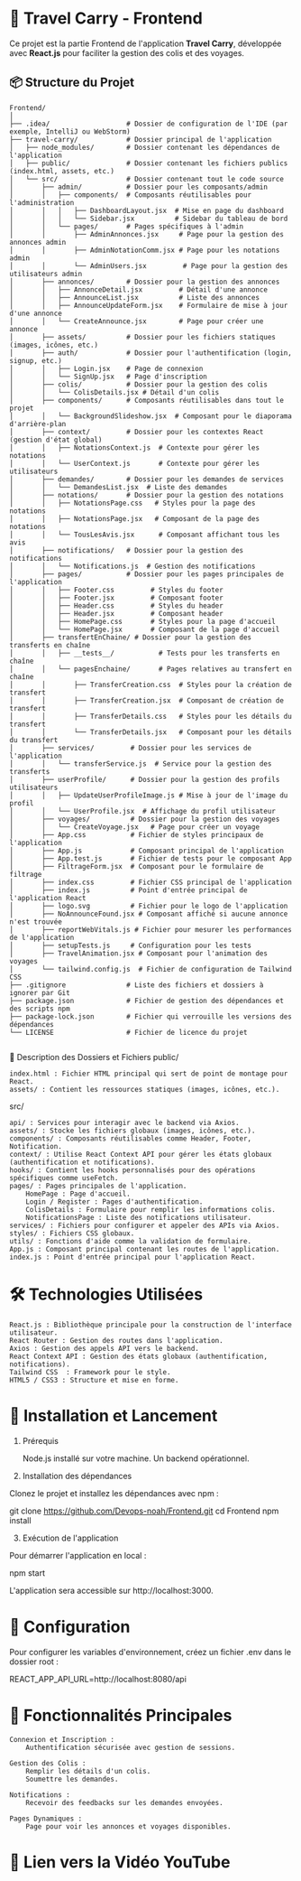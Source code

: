 # 🚀 Travel Carry - Frontend  
Ce projet est la partie Frontend de l'application **Travel Carry**, développée avec **React.js** pour faciliter la gestion des colis et des voyages.  

## 📦 **Structure du Projet**  

```
Frontend/
│
├── .idea/                   # Dossier de configuration de l'IDE (par exemple, IntelliJ ou WebStorm)
├── travel-carry/            # Dossier principal de l'application
│   ├── node_modules/        # Dossier contenant les dépendances de l'application
│   ├── public/              # Dossier contenant les fichiers publics (index.html, assets, etc.)
│   └── src/                 # Dossier contenant tout le code source
│       ├── admin/           # Dossier pour les composants/admin
│       │   ├── components/  # Composants réutilisables pour l'administration
│       │   │   ├── DashboardLayout.jsx  # Mise en page du dashboard
│       │   │   └── Sidebar.jsx          # Sidebar du tableau de bord
│       │   └── pages/       # Pages spécifiques à l'admin
│       │       ├── AdminAnnonces.jsx     # Page pour la gestion des annonces admin
│       │       ├── AdminNotationComm.jsx # Page pour les notations admin
│       │       └── AdminUsers.jsx         # Page pour la gestion des utilisateurs admin
│       ├── annonces/        # Dossier pour la gestion des annonces
│       │   ├── AnnonceDetail.jsx         # Détail d'une annonce
│       │   ├── AnnounceList.jsx          # Liste des annonces
│       │   ├── AnnounceUpdateForm.jsx    # Formulaire de mise à jour d'une annonce
│       │   └── CreateAnnounce.jsx        # Page pour créer une annonce
│       ├── assets/          # Dossier pour les fichiers statiques (images, icônes, etc.)
│       ├── auth/            # Dossier pour l'authentification (login, signup, etc.)
│       │   ├── Login.jsx    # Page de connexion
│       │   └── SignUp.jsx   # Page d'inscription
│       ├── colis/           # Dossier pour la gestion des colis
│       │   └── ColisDetails.jsx # Détail d'un colis
│       ├── components/      # Composants réutilisables dans tout le projet
│       │   └── BackgroundSlideshow.jsx  # Composant pour le diaporama d'arrière-plan
│       ├── context/         # Dossier pour les contextes React (gestion d'état global)
│       │   ├── NotationsContext.js  # Contexte pour gérer les notations
│       │   └── UserContext.js       # Contexte pour gérer les utilisateurs
│       ├── demandes/        # Dossier pour les demandes de services
│       │   └── DemandesList.jsx  # Liste des demandes
│       ├── notations/       # Dossier pour la gestion des notations
│       │   ├── NotationsPage.css   # Styles pour la page des notations
│       │   ├── NotationsPage.jsx   # Composant de la page des notations
│       │   └── TousLesAvis.jsx      # Composant affichant tous les avis
│       ├── notifications/   # Dossier pour la gestion des notifications
│       │   └── Notifications.js  # Gestion des notifications
│       ├── pages/           # Dossier pour les pages principales de l'application
│       │   ├── Footer.css         # Styles du footer
│       │   ├── Footer.jsx         # Composant footer
│       │   ├── Header.css         # Styles du header
│       │   ├── Header.jsx         # Composant header
│       │   ├── HomePage.css       # Styles pour la page d'accueil
│       │   └── HomePage.jsx       # Composant de la page d'accueil
│       ├── transfertEnChaine/ # Dossier pour la gestion des transferts en chaîne
│       │   ├── __tests__/           # Tests pour les transferts en chaîne
│       │   └── pagesEnchaine/       # Pages relatives au transfert en chaîne
│       │       ├── TransferCreation.css  # Styles pour la création de transfert
│       │       ├── TransferCreation.jsx  # Composant de création de transfert
│       │       ├── TransferDetails.css   # Styles pour les détails du transfert
│       │       └── TransferDetails.jsx   # Composant pour les détails du transfert
│       ├── services/         # Dossier pour les services de l'application
│       │   └── transferService.js  # Service pour la gestion des transferts
│       ├── userProfile/      # Dossier pour la gestion des profils utilisateurs
│       │   ├── UpdateUserProfileImage.js # Mise à jour de l'image du profil
│       │   └── UserProfile.jsx  # Affichage du profil utilisateur
│       ├── voyages/          # Dossier pour la gestion des voyages
│       │   └── CreateVoyage.jsx   # Page pour créer un voyage
│       ├── App.css           # Fichier de styles principaux de l'application
│       ├── App.js            # Composant principal de l'application
│       ├── App.test.js       # Fichier de tests pour le composant App
│       ├── FiltrageForm.jsx  # Composant pour le formulaire de filtrage
│       ├── index.css         # Fichier CSS principal de l'application
│       ├── index.js          # Point d'entrée principal de l'application React
│       ├── logo.svg          # Fichier pour le logo de l'application
│       ├── NoAnnounceFound.jsx # Composant affiché si aucune annonce n'est trouvée
│       ├── reportWebVitals.js # Fichier pour mesurer les performances de l'application
│       ├── setupTests.js     # Configuration pour les tests
│       ├── TravelAnimation.jsx # Composant pour l'animation des voyages
│       └── tailwind.config.js  # Fichier de configuration de Tailwind CSS
├── .gitignore               # Liste des fichiers et dossiers à ignorer par Git
├── package.json             # Fichier de gestion des dépendances et des scripts npm
├── package-lock.json        # Fichier qui verrouille les versions des dépendances
└── LICENSE                  # Fichier de licence du projet


```

📄 Description des Dossiers et Fichiers
public/

    index.html : Fichier HTML principal qui sert de point de montage pour React.
    assets/ : Contient les ressources statiques (images, icônes, etc.).

src/

    api/ : Services pour interagir avec le backend via Axios.
    assets/ : Stocke les fichiers globaux (images, icônes, etc.).
    components/ : Composants réutilisables comme Header, Footer, Notification.
    context/ : Utilise React Context API pour gérer les états globaux (authentification et notifications).
    hooks/ : Contient les hooks personnalisés pour des opérations spécifiques comme useFetch.
    pages/ : Pages principales de l'application.
        HomePage : Page d'accueil.
        Login / Register : Pages d'authentification.
        ColisDetails : Formulaire pour remplir les informations colis.
        NotificationsPage : Liste des notifications utilisateur.
    services/ : Fichiers pour configurer et appeler des APIs via Axios.
    styles/ : Fichiers CSS globaux.
    utils/ : Fonctions d'aide comme la validation de formulaire.
    App.js : Composant principal contenant les routes de l'application.
    index.js : Point d'entrée principal pour l'application React.

# 🛠️ Technologies Utilisées

    React.js : Bibliothèque principale pour la construction de l'interface utilisateur.
    React Router : Gestion des routes dans l'application.
    Axios : Gestion des appels API vers le backend.
    React Context API : Gestion des états globaux (authentification, notifications).
    Tailwind CSS  : Framework pour le style.
    HTML5 / CSS3 : Structure et mise en forme.

# 🚀 Installation et Lancement
1. Prérequis

    Node.js installé sur votre machine.
    Un backend opérationnel.

2. Installation des dépendances

Clonez le projet et installez les dépendances avec npm :

git clone https://github.com/Devops-noah/Frontend.git
cd Frontend
npm install

3. Exécution de l'application

Pour démarrer l'application en local :

npm start

L'application sera accessible sur http://localhost:3000.
# 🔧 Configuration

Pour configurer les variables d'environnement, créez un fichier .env dans le dossier root :

REACT_APP_API_URL=http://localhost:8080/api

# 📢 Fonctionnalités Principales

    Connexion et Inscription :
        Authentification sécurisée avec gestion de sessions.

    Gestion des Colis :
        Remplir les détails d'un colis.
        Soumettre les demandes.

    Notifications :
        Recevoir des feedbacks sur les demandes envoyées.

    Pages Dynamiques :
        Page pour voir les annonces et voyages disponibles.

 # 🎥 Lien vers la Vidéo YouTube

